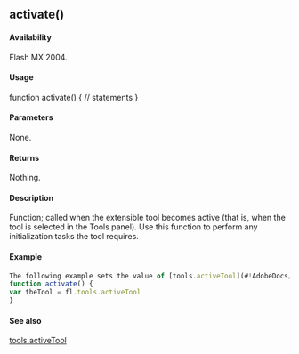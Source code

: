 ## activate()

#### Availability

Flash MX 2004.

#### Usage

function activate() {
// statements
}

#### Parameters

None.

#### Returns

Nothing.

#### Description

Function; called when the extensible tool becomes active (that is, when the tool is selected in the Tools panel). Use this function to perform any initialization tasks the tool requires.

#### Example

```javascript
The following example sets the value of [tools.activeTool](#!AdobeDocs/developers-animatesdk-docs/test/Tools_object/tools.md) when the extensible tool is selected in the Tools panel:
function activate() {
var theTool = fl.tools.activeTool
}

```
#### See also

[tools.activeTool](#!AdobeDocs/developers-animatesdk-docs/test/Tools_object/tools.md)
